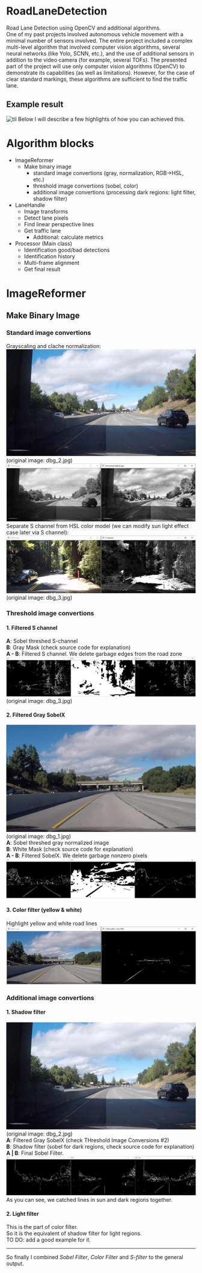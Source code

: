 # RoadLaneDetection
Road Lane Detection using OpenCV and additional algorithms.  
One of my past projects involved autonomous vehicle movement with a minimal number of sensors involved. The entire project included a complex multi-level algorithm that involved computer vision algorithms, several neural networks (like Yolo, SCNN, etc.), and the use of additional sensors in addition to the video camera (for example, several TOFs).
The presented part of the project will use only computer vision algorithms (OpenCV) to demonstrate its capabilities (as well as limitations). However, for the case of clear standard markings, these algorithms are sufficient to find the traffic lane.  
## Example result
![til](/RoadLineDetection/data/outputs/example_video_out.gif)
Below I will describe a few highlights of how you can achieved this.
# Algorithm blocks
  - ImageReformer
      - Make binary image
        - standard image convertions (gray, normalization, RGB->HSL, etc.)
        - threshold image convertions (sobel, color)
        - additional image convertions (processing dark regions: light filter, shadow filter)
  - LaneHandle
      - Image transforms
      - Detect lane pixels
      - Find linear perspective lines
      - Get traffic lane
        - Additional: calculate metrics
  - Processor (Main class)
      - Identification good/bad detections
      - Identification history
      - Multi-frame alignment
      - Get final result  
# ImageReformer
## Make Binary Image
### Standard image convertions
Grayscaling and clache normalization:  
![til](/RoadLineDetection/data/debug_images/dbg_2.jpg)  
(original image: dbg_2.jpg)  
![til](/RoadLineDetection/data/outputs/Image_reformer/1_gray_normalize.jpg)    
Separate S channel from HSL color model (we can modify sun light effect case later via S channel):  
![til](/RoadLineDetection/data/outputs/Image_reformer/1_s_channel.jpg)  
(original image: dbg_3.jpg)  
### Threshold image convertions
#### 1. Filtered S channel
**A**: Sobel threshed S-channel  
**B**: Gray Mask (check source code for explanation)  
**A - B**: Filtered S channel. We delete garbage edges from the road zone  
![til](/RoadLineDetection/data/outputs/Image_reformer/2_s_sobel-grayreger.jpg)  
(original image: dbg_3.jpg)    
#### 2. Filtered Gray SobelX  
![til](/RoadLineDetection/data/debug_images/dbg_1.jpg)  
(original image: dbg_1.jpg)  
**A**: Sobel threshed gray normalized image  
**B**: White Mask (check source code for explanation)  
**A - B**: Filtered SobelX. We delete garbage nonzero pixels
![til](/RoadLineDetection/data/outputs/Image_reformer/2_gray_sobel-no-white.jpg)
#### 3. Color filter (yellow & white)
Highlight yellow and white road lines
![til](/RoadLineDetection/data/outputs/Image_reformer/2_yellow-white_filter.jpg) 
### Additional image convertions
#### 1. Shadow filter
![til](/RoadLineDetection/data/debug_images/dbg_2.jpg)  
(original image: dbg_2.jpg)    
**A**: Filtered Gray SobelX (check THreshold Image Conversions #2)  
**B**: Shadow filter (sobel for dark regions, check source code for explanation)  
**A | B**: Final Sobel Filter.  
![til](/RoadLineDetection/data/outputs/Image_reformer/3_shadow_filter.jpg) 
As you can see, we catched lines in sun and dark regions together.  
#### 2. Light filter
This is the part of color filter.  
So it is the equivalent of shadow filter for light regions.  
TO DO: add a good example for it.  
__________________________________
So finally I combined *Sobel Filter*, *Color Filter* and *S-filter* to the general output.

